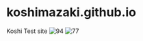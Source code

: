 # koshimazaki.github.io
Koshi Test site
![94](https://user-images.githubusercontent.com/18751916/197094387-cb33abe9-bb60-494e-9eda-eb4d486bf609.png)
![77](https://user-images.githubusercontent.com/18751916/197094413-4191f15f-e181-4a3d-9991-512cfd63f1cc.png)
